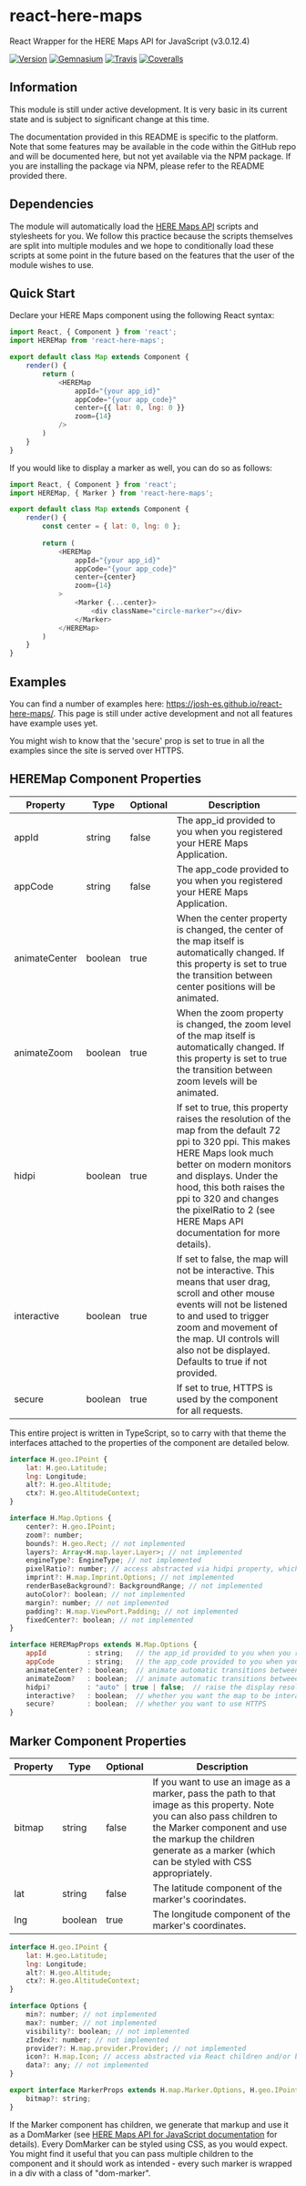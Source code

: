 react-here-maps
==============

React Wrapper for the HERE Maps API for JavaScript (v3.0.12.4)

[![Version][npm-image]][npm-url] [![Gemnasium][gemnasium-image]][gemnasium-url] [![Travis][travis-ci-image]][travis-ci-url] [![Coveralls][coveralls-image]][coveralls-url]

Information
--------------

This module is still under active development. It is very basic in its current state and is subject to significant change at this time.

The documentation provided in this README is specific to the platform. Note that some features may be available in the code within the GitHub repo and will be documented here, but not yet available via the NPM package. If you are installing the package via NPM, please refer to the README provided there.

Dependencies
--------------

The module will automatically load the [HERE Maps API][here-maps-link] scripts and stylesheets for you. We follow this practice because the scripts themselves are split into multiple modules and we hope to conditionally load these scripts at some point in the future based on the features that the user of the module wishes to use.

Quick Start
--------------

Declare your HERE Maps component using the following React syntax:

```js
import React, { Component } from 'react';
import HEREMap from 'react-here-maps';

export default class Map extends Component {
    render() {
        return (
            <HEREMap 
                appId="{your app_id}"
                appCode="{your app_code}"
                center={{ lat: 0, lng: 0 }}
                zoom={14}
            />
        )
    }
}
```

If you would like to display a marker as well, you can do so as follows:

```js
import React, { Component } from 'react';
import HEREMap, { Marker } from 'react-here-maps';

export default class Map extends Component {
    render() {
        const center = { lat: 0, lng: 0 };
    
        return (
            <HEREMap 
                appId="{your app_id}"
                appCode="{your app_code}"
                center={center}
                zoom={14}
            >
                <Marker {...center}>
                    <div className="circle-marker"></div>
                </Marker>
            </HEREMap>
        )
    }
}
```

Examples
--------------

You can find a number of examples here: https://josh-es.github.io/react-here-maps/. This page is still under active development and not all features have example uses yet. 

You might wish to know that the 'secure' prop is set to true in all the examples since the site is served over HTTPS.

HEREMap Component Properties
--------------

| Property       | Type    | Optional | Description                                                                  |
| -------------- | ------- | -------- | ---------------------------------------------------------------------------- |
| appId          | string  | false    | The app_id provided to you when you registered your HERE Maps Application.   |
| appCode        | string  | false    | The app_code provided to you when you registered your HERE Maps Application. |
| animateCenter  | boolean | true     | When the center property is changed, the center of the map itself is automatically changed. If this property is set to true the transition between center positions will be animated. |
| animateZoom    | boolean | true     | When the zoom property is changed, the zoom level of the map itself is automatically changed. If this property is set to true the transition between zoom levels will be animated. |
| hidpi          | boolean | true     | If set to true, this property raises the resolution of the map from the default 72 ppi to 320 ppi. This makes HERE Maps look much better on modern monitors and displays. Under the hood, this both raises the ppi to 320 and changes the pixelRatio to 2 (see HERE Maps API documentation for more details). |
| interactive    | boolean | true     | If set to false, the map will not be interactive. This means that user drag, scroll and other mouse events will not be listened to and used to trigger zoom and movement of the map. UI controls will also not be displayed. Defaults to true if not provided. |
| secure         | boolean | true     | If set to true, HTTPS is used by the component for all requests.             |

This entire project is written in TypeScript, so to carry with that theme the interfaces attached to the properties of the component are detailed below.

```js
interface H.geo.IPoint {
    lat: H.geo.Latitude;
    lng: Longitude;
    alt?: H.geo.Altitude;
    ctx?: H.geo.AltitudeContext;
}

interface H.Map.Options {
    center?: H.geo.IPoint;
    zoom?: number;
    bounds?: H.geo.Rect; // not implemented
    layers?: Array<H.map.layer.Layer>; // not implemented
    engineType?: EngineType; // not implemented
    pixelRatio?: number; // access abstracted via hidpi property, which changes this value from the default 1 to 2
    imprint?: H.map.Imprint.Options; // not implemented
    renderBaseBackground?: BackgroundRange; // not implemented
    autoColor?: boolean; // not implemented
    margin?: number; // not implemented
    padding?: H.map.ViewPort.Padding; // not implemented
    fixedCenter?: boolean; // not implemented
}
```

```js
interface HEREMapProps extends H.Map.Options {
    appId          : string;   // the app_id provided to you when you registered your HERE Maps Application
    appCode        : string;   // the app_code provided to you when you registered your HERE Maps Application
    animateCenter? : boolean;  // animate automatic transitions between center positions
    animateZoom?   : boolean;  // animate automatic transitions betweeen zoom positions
    hidpi?         : "auto" | true | false;  // raise the display resolution and pixel ratio of the map (for modern displays) 
    interactive?   : boolean;  // whether you want the map to be interactive, responding to user input and displaying UI controls (defaults to true)
    secure?        : boolean;  // whether you want to use HTTPS
}
```

Marker Component Properties
--------------

| Property       | Type    | Optional | Description                                                                  |
| -------------- | ------- | -------- | ---------------------------------------------------------------------------- |
| bitmap         | string  | false    | If you want to use an image as a marker, pass the path to that image as this property. Note you can also pass children to the Marker component and use the markup the children generate as a marker (which can be styled with CSS appropriately. |
| lat            | string  | false    | The latitude component of the marker's coorindates.                          |
| lng            | boolean | true     | The longitude component of the marker's coordinates.                         |

```js
interface H.geo.IPoint {
    lat: H.geo.Latitude;
    lng: Longitude;
    alt?: H.geo.Altitude;
    ctx?: H.geo.AltitudeContext;
}

interface Options {
    min?: number; // not implemented
    max?: number; // not implemented
    visibility?: boolean; // not implemented
    zIndex?: number; // not implemented
    provider?: H.map.provider.Provider; // not implemented
    icon?: H.map.Icon; // access abstracted via React children and/or bitmap property
    data?: any; // not implemented
}
```

```js
export interface MarkerProps extends H.map.Marker.Options, H.geo.IPoint {
    bitmap?: string;
}
```

If the Marker component has children, we generate that markup and use it as a DomMarker (see [HERE Maps API for JavaScript documentation][here-maps-link] for details). Every DomMarker can be styled using CSS, as you would expect. You might find it useful that you can pass multiple children to the component and it should work as intended - every such marker is wrapped in a div with a class of "dom-marker".

[here-maps-link]: https://developer.here.com/javascript-apis/documentation/v3/maps/topics/overview.html

[npm-image]: https://img.shields.io/npm/v/react-here-maps.svg?style=flat-square
[npm-url]: https://www.npmjs.com/package/react-here-maps

[gemnasium-image]: https://img.shields.io/gemnasium/Josh-ES/react-here-maps.svg?style=flat-square
[gemnasium-url]: https://gemnasium.com/Josh-ES/react-here-maps

[travis-ci-image]: https://img.shields.io/travis/Josh-ES/react-here-maps.svg?style=flat-square
[travis-ci-url]: https://travis-ci.org/Josh-ES/react-here-maps

[coveralls-image]: https://img.shields.io/coveralls/Josh-ES/react-here-maps.svg?style=flat-square
[coveralls-url]: https://coveralls.io/github/Josh-ES/react-here-maps
